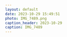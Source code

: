 ```yaml
---
layout: default
date: 2023-10-29 15:49:51
photo: IMG_7489.png
caption_header: 2023-10-29
caption: IMG_7489
---
```

